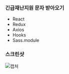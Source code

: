 ### 긴급재난지원 문자 받아오기

 - React
 - Redux
 - Axios
 - Hooks
 - Sass.module


### 스크린샷
![캡처](https://user-images.githubusercontent.com/40492343/89148107-d5142f00-d593-11ea-83c4-d206a294ebdd.PNG)

